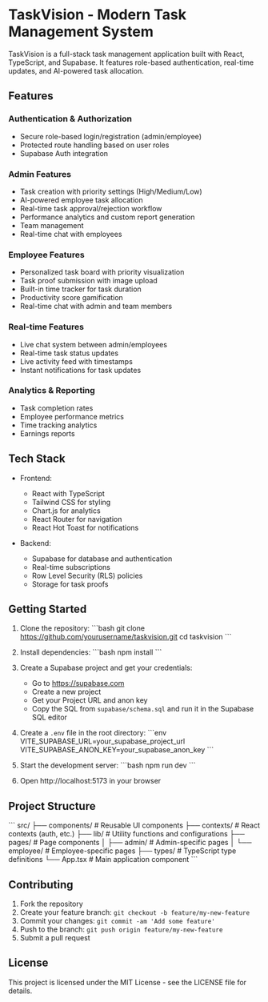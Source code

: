# TaskVision - Modern Task Management System

TaskVision is a full-stack task management application built with React, TypeScript, and Supabase. It features role-based authentication, real-time updates, and AI-powered task allocation.

## Features

### Authentication & Authorization
- Secure role-based login/registration (admin/employee)
- Protected route handling based on user roles
- Supabase Auth integration

### Admin Features
- Task creation with priority settings (High/Medium/Low)
- AI-powered employee task allocation
- Real-time task approval/rejection workflow
- Performance analytics and custom report generation
- Team management
- Real-time chat with employees

### Employee Features
- Personalized task board with priority visualization
- Task proof submission with image upload
- Built-in time tracker for task duration
- Productivity score gamification
- Real-time chat with admin and team members

### Real-time Features
- Live chat system between admin/employees
- Real-time task status updates
- Live activity feed with timestamps
- Instant notifications for task updates

### Analytics & Reporting
- Task completion rates
- Employee performance metrics
- Time tracking analytics
- Earnings reports

## Tech Stack

- Frontend:
  - React with TypeScript
  - Tailwind CSS for styling
  - Chart.js for analytics
  - React Router for navigation
  - React Hot Toast for notifications

- Backend:
  - Supabase for database and authentication
  - Real-time subscriptions
  - Row Level Security (RLS) policies
  - Storage for task proofs

## Getting Started

1. Clone the repository:
\`\`\`bash
git clone https://github.com/yourusername/taskvision.git
cd taskvision
\`\`\`

2. Install dependencies:
\`\`\`bash
npm install
\`\`\`

3. Create a Supabase project and get your credentials:
   - Go to https://supabase.com
   - Create a new project
   - Get your Project URL and anon key
   - Copy the SQL from `supabase/schema.sql` and run it in the Supabase SQL editor

4. Create a `.env` file in the root directory:
\`\`\`env
VITE_SUPABASE_URL=your_supabase_project_url
VITE_SUPABASE_ANON_KEY=your_supabase_anon_key
\`\`\`

5. Start the development server:
\`\`\`bash
npm run dev
\`\`\`

6. Open http://localhost:5173 in your browser

## Project Structure

\`\`\`
src/
├── components/        # Reusable UI components
├── contexts/         # React contexts (auth, etc.)
├── lib/             # Utility functions and configurations
├── pages/           # Page components
│   ├── admin/       # Admin-specific pages
│   └── employee/    # Employee-specific pages
├── types/           # TypeScript type definitions
└── App.tsx          # Main application component
\`\`\`

## Contributing

1. Fork the repository
2. Create your feature branch: `git checkout -b feature/my-new-feature`
3. Commit your changes: `git commit -am 'Add some feature'`
4. Push to the branch: `git push origin feature/my-new-feature`
5. Submit a pull request

## License

This project is licensed under the MIT License - see the LICENSE file for details. 